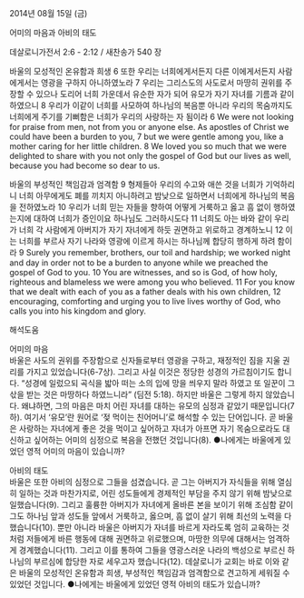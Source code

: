 2014년 08월 15일 (금)

어미의 마음과 아비의 태도



데살로니가전서 2:6 - 2:12 / 새찬송가 540 장


바울의 모성적인 온유함과 희생 
6 또한 우리는 너희에게서든지 다른 이에게서든지 사람에게서는 영광을 구하지 아니하였노라 7 우리는 그리스도의 사도로서 마땅히 권위를 주장할 수 있으나 도리어 너희 가운데서 유순한 자가 되어 유모가 자기 자녀를 기름과 같이 하였으니 8 우리가 이같이 너희를 사모하여 하나님의 복음뿐 아니라 우리의 목숨까지도 너희에게 주기를 기뻐함은 너희가 우리의 사랑하는 자 됨이라
6 We were not looking for praise from men, not from you or anyone else. As apostles of Christ we could have been a burden to you, 7 but we were gentle among you, like a mother caring for her little children. 8 We loved you so much that we were delighted to share with you not only the gospel of God but our lives as well, because you had become so dear to us. 

바울의 부성적인 책임감과 엄격함 
9 형제들아 우리의 수고와 애쓴 것을 너희가 기억하리니 너희 아무에게도 폐를 끼치지 아니하려고 밤낮으로 일하면서 너희에게 하나님의 복음을 전하였노라 10 우리가 너희 믿는 자들을 향하여 어떻게 거룩하고 옳고 흠 없이 행하였는지에 대하여 너희가 증인이요 하나님도 그러하시도다 11 너희도 아는 바와 같이 우리가 너희 각 사람에게 아버지가 자기 자녀에게 하듯 권면하고 위로하고 경계하노니 12 이는 너희를 부르사 자기 나라와 영광에 이르게 하시는 하나님께 합당히 행하게 하려 함이라
9 Surely you remember, brothers, our toil and hardship; we worked night and day in order not to be a burden to anyone while we preached the gospel of God to you. 10 You are witnesses, and so is God, of how holy, righteous and blameless we were among you who believed. 11 For you know that we dealt with each of you as a father deals with his own children, 12 encouraging, comforting and urging you to live lives worthy of God, who calls you into his kingdom and glory.

해석도움





어미의 마음  
바울은 사도의 권위를 주장함으로 신자들로부터 영광을 구하고, 재정적인 짐을 지울 권리를 가지고 있었습니다(6-7상). 그리고 사실 이것은 정당한 성경의 가르침이기도 합니다. “성경에 일렀으되 곡식을 밟아 떠는 소의 입에 망을 씌우지 말라 하였고 또 일꾼이 그 삯을 받는 것은 마땅하다 하였느니라” (딤전 5:18). 하지만 바울은 그렇게 하지 않았습니다. 왜냐하면, 그의 마음은 마치 어린 자녀를 대하는 유모의 심정과 같았기 때문입니다(7하). 여기서 ‘유모’란 원어로 ‘젖 먹이는 친어머니’로 해석할 수 있는 단어입니다. 곧 바울은 사랑하는 자녀에게 좋은 것을 먹이고 싶어하고 자녀가 아프면 자기 목숨으로라도 대신하고 싶어하는 어미의 심정으로 복음을 전했던 것입니다(8). 
●나에게는 바울에게 있었던 영적 어미의 마음이 있습니까?

아비의 태도  
바울은 또한 아비의 심정으로 그들을 섬겼습니다. 곧 그는 아버지가 자식들을 위해 열심히 일하는 것과 마찬가지로, 어린 성도들에게 경제적인 부담을 주지 않기 위해 밤낮으로 일했습니다(9). 그리고 훌륭한 아버지가 자녀에게 올바른 본을 보이기 위해 조심함 같이 그도 하나님 앞과 성도들 앞에서 거룩하고, 옳으며, 흠 없이 살기 위해 최선의 노력을 다했습니다(10). 뿐만 아니라 바울은 아버지가 자녀를 바르게 자라도록 엄히 교육하는 것처럼 저들에게 바른 행동에 대해 권면하고 위로했으며, 마땅한 의무에 대해서는 엄격하게 경계했습니다(11). 그리고 이를 통하여 그들을 영광스러운 나라의 백성으로 부르신 하나님의 부르심에 합당한 자로 세우고자 했습니다(12). 데살로니가 교회는 바로 이와 같은 바울의 모성적인 온유함과 희생, 부성적인 책임감과 엄격함으로 견고하게 세워질 수 있었던 것입니다. 
●나에게는 바울에게 있었던 영적 아비의 태도가 있습니까?